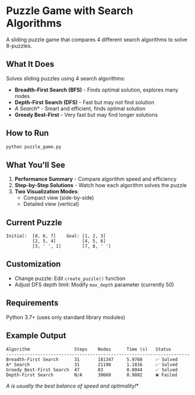 # Puzzle Game with Search Algorithms

A sliding puzzle game that compares 4 different search algorithms to solve 8-puzzles.

## What It Does

Solves sliding puzzles using 4 search algorithms:
- **Breadth-First Search (BFS)** - Finds optimal solution, explores many nodes
- **Depth-First Search (DFS)** - Fast but may not find solution
- **A* Search** - Smart and efficient, finds optimal solution
- **Greedy Best-First** - Very fast but may find longer solutions

## How to Run

```bash
python puzzle_game.py
```

## What You'll See

1. **Performance Summary** - Compare algorithm speed and efficiency
2. **Step-by-Step Solutions** - Watch how each algorithm solves the puzzle
3. **Two Visualization Modes**:
   - Compact view (side-by-side)
   - Detailed view (vertical)

## Current Puzzle

```
Initial:  [8, 6, 7]    Goal: [1, 2, 3]
          [2, 5, 4]          [4, 5, 6]
          [3, ' ', 1]        [7, 8, ' ']
```

## Customization

- Change puzzle: Edit `create_puzzle()` function
- Adjust DFS depth limit: Modify `max_depth` parameter (currently 50)

## Requirements

Python 3.7+ (uses only standard library modules)

## Example Output

```
Algorithm                 Steps    Nodes      Time (s)   Status
----------------------------------------------------------------------
Breadth-First Search      31       181347     5.9768     ✅ Solved
A* Search                 31       21198      1.1816     ✅ Solved
Greedy Best-First Search  47       83         0.0044     ✅ Solved
Depth-First Search        N/A      30660      0.9802     ❌ Failed
```

**A* is usually the best balance of speed and optimality!**
